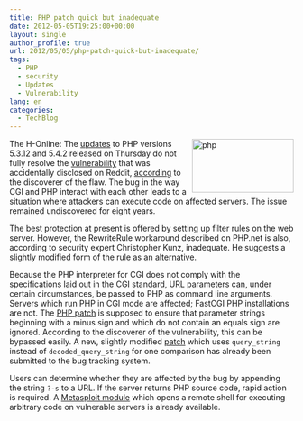 ```yaml
---
title: PHP patch quick but inadequate
date: 2012-05-05T19:25:00+00:00
layout: single
author_profile: true
url: 2012/05/05/php-patch-quick-but-inadequate/
tags:
  - PHP
  - security
  - Updates
  - Vulnerability
lang: en
categories: 
  - TechBlog
---
```

[<img title="php" border="0" alt="php" align="right" src="http://lh4.ggpht.com/-AYBT2UispLs/T6V3uFbK68I/AAAAAAAAF58/T13rvx5zFWQ/php_thumb.png?imgmax=800" width="180" height="95" />](http://lh6.ggpht.com/-Cu0J300RYng/T6V3sHhQsrI/AAAAAAAAF50/eNMs7kndTd8/s1600-h/php%25255B2%25255D.png)The H-Online: The [updates](http://www.php.net/archive/2012.php#id2012-05-03-1) to PHP versions 5.3.12 and 5.4.2 released on Thursday do not fully resolve the [vulnerability](http://www.h-online.com/news/item/Critical-open-hole-in-PHP-creates-risks-Update-2-1567532.html) that was accidentally disclosed on Reddit, [according](http://eindbazen.net/2012/05/php-cgi-advisory-cve-2012-1823/) to the discoverer of the flaw. The bug in the way CGI and PHP interact with each other leads to a situation where attackers can execute code on affected servers. The issue remained undiscovered for eight years. 

The best protection at present is offered by setting up filter rules on the web server. However, the RewriteRule workaround described on PHP.net is also, according to security expert Christopher Kunz, inadequate. He suggests a slightly modified form of the rule as an [alternative](http://www.php-security.net/archives/11-Mitigation-for-CVE-2012-1823-CVE-2012-2311.html). 

Because the PHP interpreter for CGI does not comply with the specifications laid out in the CGI standard, URL parameters can, under certain circumstances, be passed to PHP as command line arguments. Servers which run PHP in CGI mode are affected; FastCGI PHP installations are not. The [PHP patch](https://github.com/php/php-src/commit/55869a95ab75c0eb99c57201bfeccaef57e0d36d) is supposed to ensure that parameter strings beginning with a minus sign and which do not contain an equals sign are ignored. According to the discoverer of the vulnerability, this can be bypassed easily. A new, slightly modified [patch](https://bugs.php.net/patch-display.php?patch=cgi.diff-fix-check.patch&bug_id=61910&revision=1336093719) which uses `query_string` instead of `decoded_query_string` for one comparison has already been submitted to the bug tracking system. 

Users can determine whether they are affected by the bug by appending the string `?-s` to a URL. If the server returns PHP source code, rapid action is required. A [Metasploit module](http://www.metasploitminute.com/2012/05/cve-2012-1823-php-cgi-bug.html) which opens a remote shell for executing arbitrary code on vulnerable servers is already available.